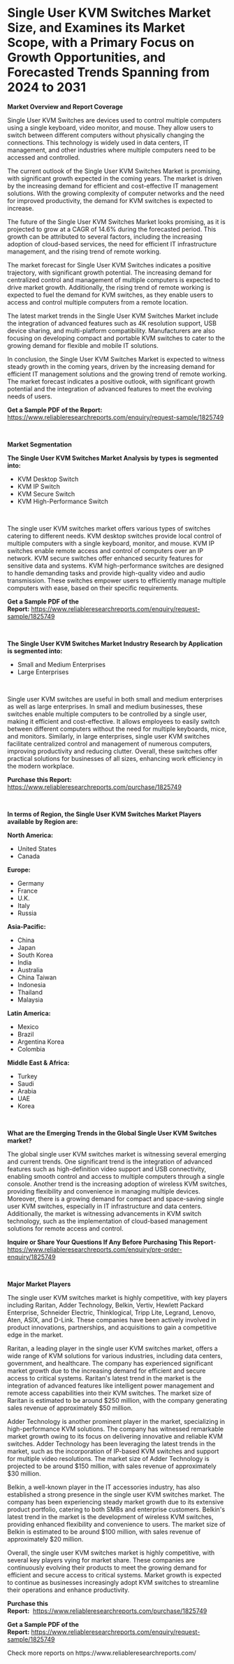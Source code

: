 <p><h1>Single User KVM Switches Market Size, and Examines its Market Scope, with a Primary Focus on Growth Opportunities, and Forecasted Trends Spanning from 2024 to 2031</h1></p><p><strong>Market Overview and Report Coverage</strong></p>
<p><p>Single User KVM Switches are devices used to control multiple computers using a single keyboard, video monitor, and mouse. They allow users to switch between different computers without physically changing the connections. This technology is widely used in data centers, IT management, and other industries where multiple computers need to be accessed and controlled.</p><p>The current outlook of the Single User KVM Switches Market is promising, with significant growth expected in the coming years. The market is driven by the increasing demand for efficient and cost-effective IT management solutions. With the growing complexity of computer networks and the need for improved productivity, the demand for KVM switches is expected to increase.</p><p>The future of the Single User KVM Switches Market looks promising, as it is projected to grow at a CAGR of 14.6% during the forecasted period. This growth can be attributed to several factors, including the increasing adoption of cloud-based services, the need for efficient IT infrastructure management, and the rising trend of remote working.</p><p>The market forecast for Single User KVM Switches indicates a positive trajectory, with significant growth potential. The increasing demand for centralized control and management of multiple computers is expected to drive market growth. Additionally, the rising trend of remote working is expected to fuel the demand for KVM switches, as they enable users to access and control multiple computers from a remote location.</p><p>The latest market trends in the Single User KVM Switches Market include the integration of advanced features such as 4K resolution support, USB device sharing, and multi-platform compatibility. Manufacturers are also focusing on developing compact and portable KVM switches to cater to the growing demand for flexible and mobile IT solutions.</p><p>In conclusion, the Single User KVM Switches Market is expected to witness steady growth in the coming years, driven by the increasing demand for efficient IT management solutions and the growing trend of remote working. The market forecast indicates a positive outlook, with significant growth potential and the integration of advanced features to meet the evolving needs of users.</p></p>
<p><strong>Get a Sample PDF of the Report:</strong> <a href="https://www.reliableresearchreports.com/enquiry/request-sample/1825749">https://www.reliableresearchreports.com/enquiry/request-sample/1825749</a></p>
<p>&nbsp;</p>
<p><strong>Market Segmentation</strong></p>
<p><strong>The Single User KVM Switches Market Analysis by types is segmented into:</strong></p>
<p><ul><li>KVM Desktop Switch</li><li>KVM IP Switch</li><li>KVM Secure Switch</li><li>KVM High-Performance Switch</li></ul></p>
<p>&nbsp;</p>
<p><p>The single user KVM switches market offers various types of switches catering to different needs. KVM desktop switches provide local control of multiple computers with a single keyboard, monitor, and mouse. KVM IP switches enable remote access and control of computers over an IP network. KVM secure switches offer enhanced security features for sensitive data and systems. KVM high-performance switches are designed to handle demanding tasks and provide high-quality video and audio transmission. These switches empower users to efficiently manage multiple computers with ease, based on their specific requirements.</p></p>
<p><strong>Get a Sample PDF of the Report:</strong>&nbsp;<a href="https://www.reliableresearchreports.com/enquiry/request-sample/1825749">https://www.reliableresearchreports.com/enquiry/request-sample/1825749</a></p>
<p>&nbsp;</p>
<p><strong>The Single User KVM Switches Market Industry Research by Application is segmented into:</strong></p>
<p><ul><li>Small and Medium Enterprises</li><li>Large Enterprises</li></ul></p>
<p>&nbsp;</p>
<p><p>Single user KVM switches are useful in both small and medium enterprises as well as large enterprises. In small and medium businesses, these switches enable multiple computers to be controlled by a single user, making it efficient and cost-effective. It allows employees to easily switch between different computers without the need for multiple keyboards, mice, and monitors. Similarly, in large enterprises, single user KVM switches facilitate centralized control and management of numerous computers, improving productivity and reducing clutter. Overall, these switches offer practical solutions for businesses of all sizes, enhancing work efficiency in the modern workplace.</p></p>
<p><strong>Purchase this Report:</strong>&nbsp; <a href="https://www.reliableresearchreports.com/purchase/1825749">https://www.reliableresearchreports.com/purchase/1825749</a></p>
<p>&nbsp;</p>
<p><strong>In terms of Region, the Single User KVM Switches Market Players available by Region are:</strong></p>
<p>
    <p> <strong> North America: </strong>
        <ul>
            <li>United States</li>
            <li>Canada</li>
        </ul>
        </p> 
    <p> <strong> Europe: </strong>
        <ul>
            <li>Germany</li>
            <li>France</li>
            <li>U.K.</li>
            <li>Italy</li>
            <li>Russia</li>
        </ul>
        </p> 
    <p> <strong> Asia-Pacific: </strong>
        <ul>
            <li>China</li>
            <li>Japan</li>
            <li>South Korea</li>
            <li>India</li>
            <li>Australia</li>
            <li>China Taiwan</li>
            <li>Indonesia</li>
            <li>Thailand</li>
            <li>Malaysia</li>
        </ul>
        </p> 
    <p> <strong> Latin America: </strong>
        <ul>
            <li>Mexico</li>
            <li>Brazil</li>
            <li>Argentina Korea</li>
            <li>Colombia</li>
        </ul>
        </p> 
    <p> <strong> Middle East & Africa: </strong>
        <ul>
            <li>Turkey</li>
            <li>Saudi</li>
            <li>Arabia</li>
            <li>UAE</li>
            <li>Korea</li>
        </ul>
    </p>
    </p>
<p>&nbsp;</p>
<p><strong>What are the Emerging Trends in the Global Single User KVM Switches market?</strong></p>
<p><p>The global single user KVM switches market is witnessing several emerging and current trends. One significant trend is the integration of advanced features such as high-definition video support and USB connectivity, enabling smooth control and access to multiple computers through a single console. Another trend is the increasing adoption of wireless KVM switches, providing flexibility and convenience in managing multiple devices. Moreover, there is a growing demand for compact and space-saving single user KVM switches, especially in IT infrastructure and data centers. Additionally, the market is witnessing advancements in KVM switch technology, such as the implementation of cloud-based management solutions for remote access and control.</p></p>
<p><strong>Inquire or Share Your Questions If Any Before Purchasing This Report</strong>- <a href="https://www.reliableresearchreports.com/enquiry/pre-order-enquiry/1825749">https://www.reliableresearchreports.com/enquiry/pre-order-enquiry/1825749</a></p>
<p>&nbsp;</p>
<p><strong>Major Market Players</strong></p>
<p><p>The single user KVM switches market is highly competitive, with key players including Raritan, Adder Technology, Belkin, Vertiv, Hewlett Packard Enterprise, Schneider Electric, Thinklogical, Tripp Lite, Legrand, Lenovo, Aten, ASIX, and D-Link. These companies have been actively involved in product innovations, partnerships, and acquisitions to gain a competitive edge in the market.</p><p>Raritan, a leading player in the single user KVM switches market, offers a wide range of KVM solutions for various industries, including data centers, government, and healthcare. The company has experienced significant market growth due to the increasing demand for efficient and secure access to critical systems. Raritan's latest trend in the market is the integration of advanced features like intelligent power management and remote access capabilities into their KVM switches. The market size of Raritan is estimated to be around $250 million, with the company generating sales revenue of approximately $50 million.</p><p>Adder Technology is another prominent player in the market, specializing in high-performance KVM solutions. The company has witnessed remarkable market growth owing to its focus on delivering innovative and reliable KVM switches. Adder Technology has been leveraging the latest trends in the market, such as the incorporation of IP-based KVM switches and support for multiple video resolutions. The market size of Adder Technology is projected to be around $150 million, with sales revenue of approximately $30 million.</p><p>Belkin, a well-known player in the IT accessories industry, has also established a strong presence in the single user KVM switches market. The company has been experiencing steady market growth due to its extensive product portfolio, catering to both SMBs and enterprise customers. Belkin's latest trend in the market is the development of wireless KVM switches, providing enhanced flexibility and convenience to users. The market size of Belkin is estimated to be around $100 million, with sales revenue of approximately $20 million.</p><p>Overall, the single user KVM switches market is highly competitive, with several key players vying for market share. These companies are continuously evolving their products to meet the growing demand for efficient and secure access to critical systems. Market growth is expected to continue as businesses increasingly adopt KVM switches to streamline their operations and enhance productivity.</p></p>
<p><strong>Purchase this Report:</strong>&nbsp;&nbsp;<a href="https://www.reliableresearchreports.com/purchase/1825749">https://www.reliableresearchreports.com/purchase/1825749</a></p>
<p></p>
<p><strong>Get a Sample PDF of the Report:</strong>&nbsp;<a href="https://www.reliableresearchreports.com/enquiry/request-sample/1825749">https://www.reliableresearchreports.com/enquiry/request-sample/1825749</a></p>
<p>Check more reports on https://www.reliableresearchreports.com/</p>